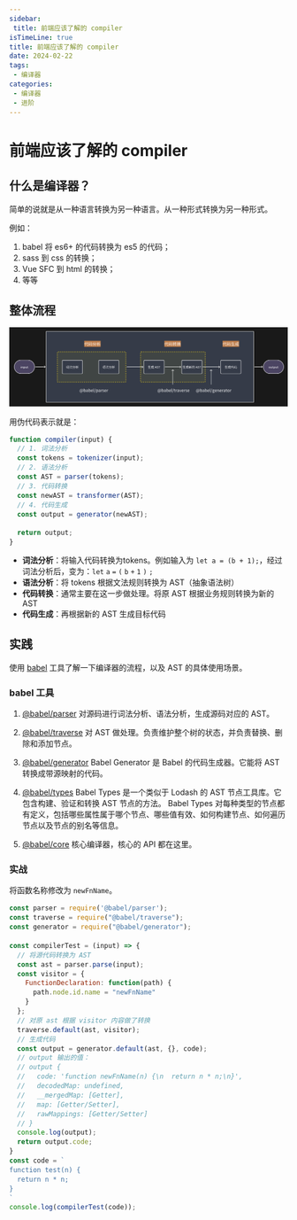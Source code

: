 ```yaml
---
sidebar:
 title: 前端应该了解的 compiler
isTimeLine: true
title: 前端应该了解的 compiler
date: 2024-02-22
tags:
 - 编译器
categories:
 - 编译器
 - 进阶
---
```


# 前端应该了解的 compiler

## 什么是编译器？

简单的说就是从一种语言转换为另一种语言。从一种形式转换为另一种形式。

例如：
1. babel 将 es6+ 的代码转换为 es5 的代码；
2. sass 到 css 的转换；
3. Vue SFC 到 html 的转换；
4. 等等

## 整体流程

![compiler 流程](./assets/compiler-info.png)

用伪代码表示就是：

```js
function compiler(input) {
  // 1. 词法分析
  const tokens = tokenizer(input);
  // 2. 语法分析
  const AST = parser(tokens);
  // 3. 代码转换
  const newAST = transformer(AST);
  // 4. 代码生成
  const output = generator(newAST);

  return output;
}
```

- **词法分析**：将输入代码转换为tokens。例如输入为 `let a = (b + 1);`，经过词法分析后，变为：`let` `a` `=` `(` `b` `+` `1` `)` `;`
- **语法分析**：将 tokens 根据文法规则转换为 AST（抽象语法树）
- **代码转换**：通常主要在这一步做处理。将原 AST 根据业务规则转换为新的 AST
- **代码生成**：再根据新的 AST 生成目标代码

## 实践

使用 [babel](https://babeljs.io/docs) 工具了解一下编译器的流程，以及 AST 的具体使用场景。

### babel 工具

1. [@babel/parser](https://babeljs.io/docs/babel-parser)
对源码进行词法分析、语法分析，生成源码对应的 AST。

2. [@babel/traverse](https://babeljs.io/docs/babel-traverse)
对 AST 做处理。负责维护整个树的状态，并负责替换、删除和添加节点。

3. [@babel/generator](https://babeljs.io/docs/babel-generator)
Babel Generator 是 Babel 的代码生成器。它能将 AST 转换成带源映射的代码。

4. [@babel/types](https://babeljs.io/docs/babel-types)
Babel Types 是一个类似于 Lodash 的 AST 节点工具库。它包含构建、验证和转换 AST 节点的方法。
Babel Types 对每种类型的节点都有定义，包括哪些属性属于哪个节点、哪些值有效、如何构建节点、如何遍历节点以及节点的别名等信息。

5. [@babel/core](https://babeljs.io/docs/babel-core)
核心编译器，核心的 API 都在这里。

### 实战

将函数名称修改为 `newFnName`。

```js
const parser = require('@babel/parser');
const traverse = require("@babel/traverse");
const generator = require("@babel/generator");

const compilerTest = (input) => {
  // 将源代码转换为 AST
  const ast = parser.parse(input);
  const visitor = {
    FunctionDeclaration: function(path) {
      path.node.id.name = "newFnName"
    }
  };
  // 对原 ast 根据 visitor 内容做了转换
  traverse.default(ast, visitor);
  // 生成代码
  const output = generator.default(ast, {}, code);
  // output 输出的值：
  // output {
  //   code: 'function newFnName(n) {\n  return n * n;\n}',
  //   decodedMap: undefined,
  //   __mergedMap: [Getter],
  //   map: [Getter/Setter],
  //   rawMappings: [Getter/Setter]
  // }
  console.log(output);
  return output.code;
}
const code = `
function test(n) {
  return n * n;
}
`
console.log(compilerTest(code));
```
